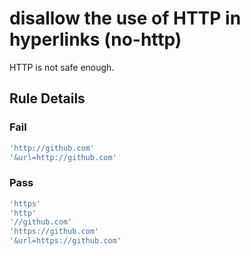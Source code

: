 # disallow the use of HTTP in hyperlinks (no-http)

HTTP is not safe enough.

## Rule Details

### Fail

``` js
'http://github.com'
'&url=http://github.com'
```

### Pass

``` js
'https'
'http'
'//github.com'
'https://github.com'
'&url=https://github.com'
```

